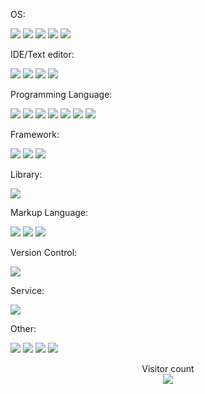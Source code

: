 
OS:

[![](https://img.shields.io/badge/Windows-10-2376bc?style=flat-square&logo=windows&logoColor=ffffff)](https://www.microsoft.com/windows/get-windows-10)
[![](https://img.shields.io/badge/Windows-7-2376bc?style=flat-square&logo=windows&logoColor=ffffff)](https://www.microsoft.com/windows/get-windows-10)
[![](https://img.shields.io/badge/Linux-Arch-2376bc?style=flat-square&logo=archlinux&logoColor=ffffff)](https://archlinux.org/)
[![](https://img.shields.io/badge/Linux-Debian-2376bc?style=flat-square&logo=debian&logoColor=ffffff)](https://debian.org/)
[![](https://img.shields.io/badge/Linux-Kali-2376bc?style=flat-square&logo=kalilinux&logoColor=ffffff)](https://kali.org/)

IDE/Text editor:

[![](https://img.shields.io/badge/IDE-Visual%20Studio%20Code-blue?style=flat-square&logo=visual-studio-code&logoColor=ffffff)](https://code.visualstudio.com/)
[![](https://img.shields.io/badge/IDE-Visual%20Studio-purple?style=flat-square&logo=visual-studio&logoColor=ffffff)](https://visualstudio.microsoft.com/)
[![](https://img.shields.io/badge/TextEditor-Notepad++-00AA00?style=flat-square&logo=notepadplusplus&logoColor=ffffff)](https://notepad-plus-plus.org/)
[![](https://img.shields.io/badge/TextEditor-GNU%20nano-AA00EE?style=flat-square&logo=nano&logoColor=ffffff)](https://www.nano-editor.org/)

Programming Language:

[![](https://img.shields.io/badge/-Rust-DD3545?style=flat-square&logo=rust&logoColor=ffffff)](https://www.rust-lang.org/)
[![](https://img.shields.io/badge/-Python-3776AB?style=flat-square&logo=python&logoColor=ffffff)](https://www.python.org/)
[![](https://img.shields.io/badge/PHP-aa0099?style=flat-square&logo=PHP&logoColor=ffffff)](https://php.net)
[![](https://img.shields.io/badge/C%23-43853d?style=flat-square&logo=CSharp&logoColor=ffffff)](https://docs.microsoft.com/en-us/dotnet/csharp/)
[![](https://img.shields.io/badge/C-004499?style=flat-square&logo=C&logoColor=ffffff)](https://www.gnu.org/software/gnu-c-manual/gnu-c-manual.html)
[![](https://img.shields.io/badge/TypeScript-004499?style=flat-square&logo=TypeScript&logoColor=ffffff)]()
[![](https://img.shields.io/badge/JavaScript-EEEE00?style=flat-square&logo=JavaScript&logoColor=000000)]()

Framework:

[![](https://img.shields.io/badge/React-cb3837?style=flat-square&logo=React&logoColor=ffffff)](https://reactjs.org/)
[![](https://img.shields.io/badge/.NET-7d73a1?style=flat-square&logo=dotnet&logoColor=ffffff)](https://dotnet.microsoft.com/)
[![](https://img.shields.io/badge/Actixweb-3333a1?style=flat-square&logo=actix-web&logoColor=ffffff)](https://actix.rs/)

Library:

[![](https://img.shields.io/badge/-jQuery-883545?style=flat-square&logo=jquery&logoColor=white)](https://jquery.com/)

Markup Language:

[![](https://img.shields.io/badge/-Markdown-003545?style=flat-square&logo=markdown&logoColor=white)](https://daringfireball.net/projects/markdown/)
[![](https://img.shields.io/badge/-HTML-00AA45?style=flat-square&logo=html&logoColor=white)]()
[![](https://img.shields.io/badge/-CSS-AA3545?style=flat-square&logo=html&logoColor=white)]()

Version Control:

[![](https://img.shields.io/badge/-git-f05032?style=flat-square&logo=git&logoColor=white)](https://git-scm.com/)

Service:

[![](https://img.shields.io/badge/-GitHub-23163d?style=flat-square&logo=github&logoColor=white)](https://github.com/)

Other:

[![](https://img.shields.io/badge/-Docker-2496ED?style=flat-square&logo=docker&logoColor=ffffff)](https://www.docker.com/)
[![](https://img.shields.io/badge/-MySQL-003545?style=flat-square&logo=mysql&logoColor=white)](https://www.mysql.com/)
[![](https://img.shields.io/badge/-iptables-333533?style=flat-square&logoColor=white)]()
[![](https://img.shields.io/badge/-apache2-333533?style=flat-square&logoColor=white)]()


<p align="center">
  Visitor count<br>
  <img src="https://profile-counter.glitch.me/malhwiu/count.svg" />
</p>
